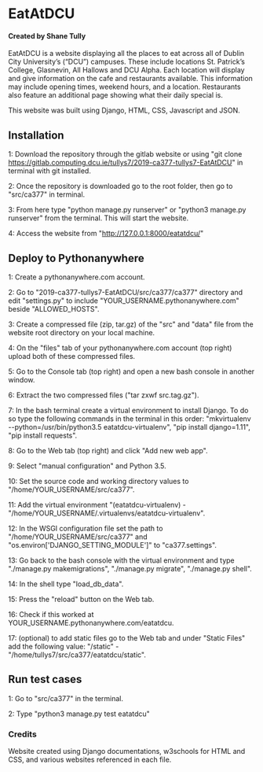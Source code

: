 # EatAtDCU #
#### Created by Shane Tully ####

EatAtDCU is a website displaying all the places to eat across all of Dublin City University’s (“DCU”) campuses. These include locations St. Patrick’s College, Glasnevin, All Hallows and DCU Alpha. Each location will display and give information on the cafe and restaurants available. This information may include opening times, weekend hours, and a location. Restaurants also feature an additional page showing what their daily special is. 

This website was built using Django, HTML, CSS, Javascript and JSON.

## Installation ##
1: Download the repository through the gitlab website or using "git clone https://gitlab.computing.dcu.ie/tullys7/2019-ca377-tullys7-EatAtDCU" in terminal with git installed.

2: Once the repository is downloaded go to the root folder, then go to "src/ca377" in terminal.

3: From here type "python manage.py runserver" or "python3 manage.py runserver" from the terminal. This will start the website.

4: Access the website from "http://127.0.0.1:8000/eatatdcu/"


## Deploy to Pythonanywhere ##
1: Create a pythonanywhere.com account.

2: Go to "2019-ca377-tullys7-EatAtDCU/src/ca377/ca377" directory and edit "settings.py" to include "YOUR_USERNAME.pythonanywhere.com" beside "ALLOWED_HOSTS".

3: Create a compressed file (zip, tar.gz) of the "src" and "data" file from the website root directory on your local machine.

4: On the "files" tab of your pythonanywhere.com account (top right) upload both of these compressed files.

5: Go to the Console tab (top right) and open a new bash console in another window.

6: Extract the two compressed files ("tar zxwf src.tag.gz").

7: In the bash terminal create a virtual environment to install Django. To do so type the following commands in the terminal in this order: "mkvirtualenv --python=/usr/bin/python3.5 eatatdcu-virtualenv", "pip install django=1.11", "pip install requests".

8: Go to the Web tab (top right) and click "Add new web app".

9: Select "manual configuration" and Python 3.5.

10: Set the source code and working directory values to "/home/YOUR_USERNAME/src/ca377".

11: Add the virtual environment "(eatatdcu-virtualenv) - "/home/YOUR_USERNAME/.virtualenvs/eatatdcu-virtualenv".

12: In the WSGI configuration file set the path to "/home/YOUR_USERNAME/src/ca377" and "os.environ['DJANGO_SETTING_MODULE']" to "ca377.settings".

13: Go back to the bash console with the virtual environment and type "./manage.py makemigrations", "./manage.py migrate", "./manage.py shell".

14: In the shell type "load_db_data".

15: Press the "reload" button on the Web tab.

16: Check if this worked at YOUR_USERNAME.pythonanywhere.com/eatatdcu.

17: (optional) to add static files go to the Web tab and under "Static Files" add the following value: "/static" - "/home/tullys7/src/ca377/eatatdcu/static".

## Run test cases ##
1: Go to "src/ca377" in the terminal.

2: Type "python3 manage.py test eatatdcu"

### Credits ###
Website created using Django documentations, w3schools for HTML and CSS, and various websites referenced in each file.
